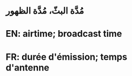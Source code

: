 # مُدَّة البثّ،  مُدَّة الظهور

# EN: airtime; broadcast time

# FR: durée d'émission; temps d'antenne
